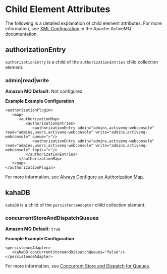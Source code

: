 # Child Element Attributes<a name="child-element-details"></a>

The following is a detailed explanation of child element attributes\. For more information, see [XML Configuration](http://activemq.apache.org/xml-configuration.html) in the Apache ActiveMQ documentation\.

## authorizationEntry<a name="authorizationEntry"></a>

`authorizationEntry` is a child of the `authorizationEntries` child collection element\.

### admin|read|write<a name="admin-read-write"></a>

**Amazon MQ Default:** Not configured\.

**Example Example Configuration**  

```
<authorizationPlugin>
   <map>
      <authorizationMap>
         <authorizationEntries>
            <authorizationEntry admin="admins,activemq-webconsole" read="admins,users,activemq-webconsole" write="admins,activemq-webconsole" queue=">"/>
            <authorizationEntry admin="admins,activemq-webconsole" read="admins,users,activemq-webconsole" write="admins,activemq-webconsole" topic=">"/>
         </authorizationEntries>
      </authorizationMap>
   </map>
</authorizationPlugin>
```

For more information, see [Always Configure an Authorization Map](using-amazon-mq-securely.md#always-configure-authorization-map)\.

## kahaDB<a name="kahaDB"></a>

`kahaDB` is a child of the `persistenceAdapter` child collection element\.

### concurrentStoreAndDispatchQueues<a name="concurrentStoreAndDispatchQueues"></a>

**Amazon MQ Default:** `true`

**Example Example Configuration**  

```
<persistenceAdapter>
   <kahaDB concurrentStoreAndDispatchQueues="false"/>
</persistenceAdapter>
```

For more information, see [Concurrent Store and Dispatch for Queues](concurrent-store-and-dispatch-for-queues.md)\.